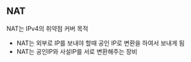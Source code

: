 ## NAT

NAT는 IPv4의 취약점 커버 목적

* NAT는 외부로 IP를 보내야 할때 공인 IP로 변환을 하여서 보내게 됨
* NAT는 공인IP와 사설IP를 서로 변환해주는 장비